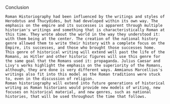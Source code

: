 Conclusion

	Roman Historiography had been influenced by the writings and styles of Herodotus and Thucydides, but had developed within its own way. The emphasis on the empire and its successes is apparent through multiple historian's writings and something that is characteristically Roman at this time. They wrote about the world in the way they understood it: with them being at the center. The creation of the national history genre allowed them to write their history with a complete focus on the Empire, its successes, and those who brought those successes home. This genre of historical writing will extend well past the life of the Romans, as Hitler and other historic figures will use this genre for the same goal that the Romans used it: propaganda. Julius Caesar and Livy's works highlight the emphasis on the superiority of the Romans, although, they are done is very different ways. Ammianus Marcellius's writings also fit into this model as the Roman traditions were stuck to, even in the discussion of religion.
	Roman historiography will extend into future generations of historical writing as Roman historians would provide new models of writing, new focuses on historical material, and new genres, such as national histories, that will be used throughout the time that follows. 
